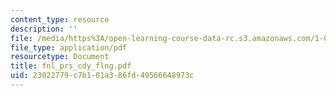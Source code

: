 ```yaml
---
content_type: resource
description: ''
file: /media/https%3A/open-learning-course-data-rc.s3.amazonaws.com/1-054-mechanics-and-design-of-concrete-structures-spring-2004/23022779c7b101a386fd49566648973c_fnl_prs_cdy_flng.pdf
file_type: application/pdf
resourcetype: Document
title: fnl_prs_cdy_flng.pdf
uid: 23022779-c7b1-01a3-86fd-49566648973c
---
```

